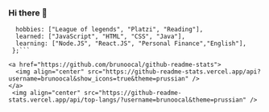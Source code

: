 ### Hi there 👋

<!--
**brunoocal/brunoocal** is a ✨ _special_ ✨ repository because its `README.md` (this file) appears on your GitHub profile.

Here are some ideas to get you started:

- 🔭 I’m currently working on ...
- 🌱 I’m currently learning ...
- 👯 I’m looking to collaborate on ...
- 🤔 I’m looking for help with ...
- 💬 Ask me about ...
- 📫 How to reach me: ...
- 😄 Pronouns: ...
- ⚡ Fun fact: ...
-->

```const brunoo = {
  hobbies: ["League of legends", "Platzi", "Reading"],
  learned: ["JavaScript", "HTML", "CSS", "Java"],
  learning: ["Node.JS", "React.JS", "Personal Finance","English"],
 };```

<a href="https://github.com/brunoocal/github-readme-stats">
  <img align="center" src="https://github-readme-stats.vercel.app/api?username=brunoocal&show_icons=true&theme=prussian" />
</a>
 <img align="center" src="https://github-readme-stats.vercel.app/api/top-langs/?username=brunoocal&theme=prussian" />
